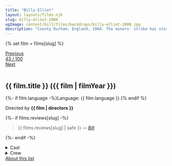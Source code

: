 ```yaml
---
title: "Billy Elliot"
layout: layouts/films.njk
slug: billy-elliot-2000
ogImage: content/bill/films/backdrops/billy-elliot-2000.jpg
description: "County Durham, England, 1984. The miners' strike has started and the police have started coming up from Bethnal Green, starting a class war with the lower classes suffering. Caught in the middle of the conflict is 11-year old Billy Elliot, who, after leaving his boxing club for the day, stumbles upon a ballet class and finds out that he's naturally talented. He practices with his teacher Mrs. Wilkinson for an upcoming audition in Newcastle-upon Tyne for the royal Ballet school in London."
---
```


{% set film = films[slug] %}

<nav class="films">
  <div class="prev">
    <a href="../the-talented-mr-ripley-1999"><i class="fa-solid fa-chevron-left fa-xs"></i> Previous</a>
  </div>
  <div>
    <a class="simple" href="../">43 / 100</a>
  </div>
  <div class="next">
    <a href="../amlie-2001">Next <i class="fa-solid fa-chevron-right fa-xs"></i></a>
  </div>
</nav>

<article class="film slug-billy-elliot-2000">
  <div class="backdrop-and-poster">
    <img class="poster" src="../films/posters/{{ slug }}.jpg" alt="">
    <img class="backdrop" src="../films/backdrops/{{ slug }}.jpg" alt="">
  </div>

  <h1>{{ film.title }} ({{ film | filmYear }})</h1>

  <p>
    {%- if film.language -%}Language: {{ film.language }}.{% endif %}
    
  </p>

  <p class="director">
    Directed by <strong>{{ film | directors }}</strong>
  </p>

  {%- if films.reviews[slug] -%}
    <blockquote> 
      {{ films.reviews[slug] | safe }} <em>—&nbsp;<a href="/bill">Bill</a></em>
    </blockquote> 
  {%- endif -%}

  <details>
    <summary>
      Cast
    </summary>
    <ul>
      {%- for cast in film.credits.cast -%}
        <li>
          {{ cast.name }} as <em>{{ cast.character }}</em>
        </li>
      {%- endfor -%}
    </ul>
  </details>

  <details>
    <summary>
      Crew
    </summary>
    <ul>
      {%- for crew in film.credits.crew -%}
        <li>
          {{ crew.name }} &mdash; <em>{{ crew.job }}</em>
        </li>
      {%- endfor -%}
    </ul>
  </details>

</article>
<footer>
  <a href="../about">About this list</a>
</footer>
